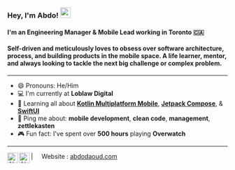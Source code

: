 <h3>Hey, I'm  Abdo!&nbsp;<img src="https://raw.githubusercontent.com/adoughbeau/adoughbeau/main/GIFs/Hi.gif" width="24px"></h3>

#### I'm an Engineering Manager & Mobile Lead working in Toronto 🇨🇦 

#### Self-driven and meticulously loves to obsess over software architecture, process, and building products in the mobile space. A life learner, mentor, and always looking to tackle the next big challenge or complex problem.
---

- 😄 Pronouns: He/Him
- 💻 I'm currently at **Loblaw Digital**
- 🌱 Learning all about **[Kotlin Multiplatform Mobile](https://kotlinlang.org/lp/mobile/)**, **[Jetpack Compose](https://developer.android.com/jetpack/compose)**, & **[SwiftUI](https://developer.apple.com/xcode/swiftui/)**
- 💬 Ping me about: **mobile development**, **clean code**, **management**, **zettlekasten**
- 🎮 Fun fact: I've spent over **500 hours** playing **Overwatch**
---
<a href="https://twitter.com/adoughbeau">
  <img align="left" alt="Abdo's Twitter" width="24px" src="https://raw.githubusercontent.com/adoughbeau/adoughbeau/cba1ccbbb01535db3f364cfb68b70ed6222348d8/Icons/circle_twitter_icon.svg" />
</a>
<a href="https://www.linkedin.com/in/abdodaoud/">
  <img align="left" alt="Abdo's LinkedIn" width="24px" src="https://raw.githubusercontent.com/adoughbeau/adoughbeau/cba1ccbbb01535db3f364cfb68b70ed6222348d8/Icons/circle_linkedin_icon.svg" />
</a>
| &nbsp;&nbsp;&nbsp; Website : <a href="https://abdodaoud.com/">abdodaoud.com</a> &nbsp;&nbsp;&nbsp; 
